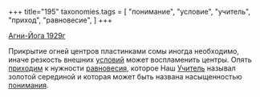 +++
title="195"
taxonomies.tags = [
 "понимание",
 "условие",
 "учитель",
 "приход",
 "равновесие",
]
+++

[Агни-Йога 1929г](/agni/1929)

Прикрытие огней центров пластинками сомы иногда необходимо, иначе резкость внешних [условий](/tags/условие) может воспламенить центры. Опять [приходим](/tags/приход) к нужности [равновесия](/tags/равновесие), которое Наш [Учитель](/tags/учитель) называл золотой серединой и которая может быть названа насыщенностью [понимания](/tags/понимание).